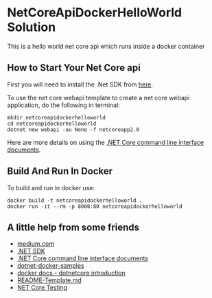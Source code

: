 # NetCoreApiDockerHelloWorld Solution
This is a hello world net core api which runs inside a docker container

## How to Start Your Net Core api

First you will need to install the .Net SDK from [here](https://www.microsoft.com/net/learn/get-started/macos#macosx).

To use the net core webapi template to create a net core webapi application, do the following in terminal:
```console
mkdir netcoreapidockerhelloworld
cd netcoreapidockerhelloworld
dotnet new webapi -au None -f netcoreapp2.0
```
Here are more details on using the [.NET Core command line interface documents](https://docs.microsoft.com/en-us/dotnet/core/tools/?tabs=netcore2x).

## Build And Run In Docker
To build and run in docker use:

```console
docker build -t netcoreapidockerhelloworld .
docker run -it --rm -p 8000:80 netcoreapidockerhelloworld
```
## A little help from some friends
* [medium.com](https://medium.com/trafi-tech-beat/running-net-core-on-docker-c438889eb5a)
* [.NET SDK](https://www.microsoft.com/net/learn/get-started/macos#macosx)
* [.NET Core command line interface documents](https://docs.microsoft.com/en-us/dotnet/core/tools/?tabs=netcore2x)
* [dotnet-docker-samples](https://github.com/dotnet/dotnet-docker-samples/tree/master/aspnetapp)
* [docker docs - dotnetcore introduction](https://docs.docker.com/engine/examples/dotnetcore/#introduction)
* [README-Template.md](https://gist.github.com/PurpleBooth/109311bb0361f32d87a2)
* [NET Core Testing](https://docs.microsoft.com/en-us/aspnet/core/testing/integration-testing)